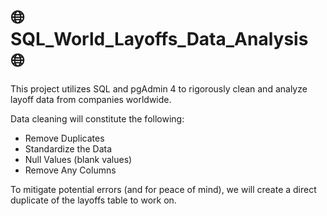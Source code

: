# :globe_with_meridians: SQL_World_Layoffs_Data_Analysis :globe_with_meridians:
This project utilizes SQL and pgAdmin 4 to rigorously clean and analyze layoff data from companies worldwide. 

Data cleaning will constitute the following:
- Remove Duplicates
- Standardize the Data
- Null Values (blank values)
- Remove Any Columns

To mitigate potential errors (and for peace of mind), we will create a direct duplicate of the layoffs table to work on. 
